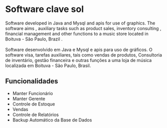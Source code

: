 # Software clave sol
Software developed in Java and Mysql and apis for use of graphics. The software aims , auxiliary tasks such as product sales,
inventory consulting , financial management and other functions to a music store located in Boituva - São Paulo, Brazil .
<br><br>
Software desenvolvido em Java e Mysql e apis para uso de gráficos. O software visa, tarefas auxiliares, tais como vendas de produtos,
Consultoria de inventário, gestão financeira e outras funções a uma loja de música localizada em Boituva - São Paulo, Brasil.
<br>
<h2>Funcionalidades</h2>

<ul>
  <li>Manter Funcionário</li>
  <li>Manter Gerente</li>
  <li>Controle de Estoque</li>
  <li>Vendas</li>
  <li>Controle de Relatórios</li>
  <li>Backup Automático da Base de Dados</li>
</ul>

